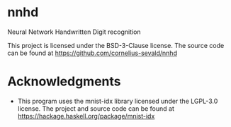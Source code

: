 # nnhd

Neural Network Handwritten Digit recognition

This project is licensed under the BSD-3-Clause license.
The source code can be found at https://github.com/cornelius-sevald/nnhd

# Acknowledgments

 - This program uses the mnist-idx library licensed under the LGPL-3.0 license.
   The project and source code can be found at
   https://hackage.haskell.org/package/mnist-idx
